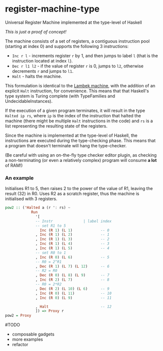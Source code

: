 # register-machine-type
Universal Register Machine implemented at the type-level of Haskell

_This is just a proof of concept!_

The machine consists of a set of registers, a contiguous instruction pool (starting at index 0)
and supports the following 3 instructions:
- `Inc r l`     - increments register `r` by 1, and then jumps to label `l` (that is the instruction located at index `l`).
- `Dec r l1 l2` - if the value of register `r` is 0, jumps to `l2`, otherwise decrements `r` and jumps to `l1`.
- `Halt`        - halts the machine.

This formulation is identical to the [Lambek machine](https://en.wikipedia.org/wiki/Counter_machine), with the addition of an explicit `Halt` instruction, for convenience. This means that that Haskell's type system is Turing complete (with TypeFamilies and UndecidableInstances).

If the execution of a given program terminates, it will result in the type `Halted ip rs`, where `ip` is the
index of the instruction that halted the machine (there might be multiple `Halt` instructions in the code)
and `rs` is a list representing the resulting state of the registers.

Since the machine is implemented at the type-level of Haskell, the instructions are executed during
the type-checking phase. This means that a program that doesn't terminate will hang the type-checker.

(Be careful with using an on-the-fly type checker editor plugin, as checking a 
non-terminating (or even a relatively complex) program will consume **a lot** of RAM!)

### An example
Initialises R1 to 5, then raises 2 to the power of the value of R1,
leaving the result (32) in R0. Uses R2 as a scratch register,
thus the machine is initialised with 3 registers.

```haskell
pow2 :: ('Halted a (r ': rs) ~
            Run
              '[
              -- Instr              | label index
              -- set R1 to 5
                Inc (R 1) (L 1)             -- 0
              , Inc (R 1) (L 2)             -- 1
              , Inc (R 1) (L 3)             -- 2
              , Inc (R 1) (L 4)             -- 3
              , Inc (R 1) (L 5)             -- 4
              -- set R0 to 1
              , Inc (R 0) (L 6)             -- 5
              -- R0 = 2^R1
              , Dec (R 1) (L 7) (L 12)      -- 6
              -- R2 = R0
              , Dec (R 0) (L 8) (L 9)       -- 7
              , Inc (R 2) (L 7)             -- 8
              -- R0 = 2*R2
              , Dec (R 2) (L 10) (L 6)      -- 9
              , Inc (R 0) (L 11)            -- 10
              , Inc (R 0) (L 9)             -- 11

              , Halt                        -- 12
              ]) => Proxy r
pow2 = Proxy


```

#TODO
- composable gadgets
- more examples
- refactor

